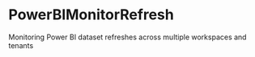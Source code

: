 # PowerBIMonitorRefresh
Monitoring Power BI dataset refreshes across multiple workspaces and tenants
